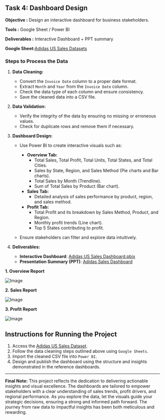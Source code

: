 ## Task 4: Dashboard Design
**Objective :** Design an interactive dashboard for business stakeholders.

**Tools :** Google Sheet / Power BI

**Deliverables :** Interactive Dashboard + PPT summary

**Google Sheet:**[Adidas US Sales Datasets](https://docs.google.com/spreadsheets/d/1jcJjOk8NvFdLxr3tbKU7IASrlxyqTokQ/edit?gid=606347802#gid=606347802)

### Steps to Process the Data
1. **Data Cleaning:**
   - Convert the `Invoice Date` column to a proper date format.
   - Extract `Month` and `Year` from the `Invoice Date` column.
   - Check the data type of each column and ensure consistency.
   - Save the cleaned data into a CSV file.

2. **Data Validation:**
   - Verify the integrity of the data by ensuring no missing or erroneous values.
   - Check for duplicate rows and remove them if necessary.
  
3. **Dashboard Design:**
   - Use Power BI to create interactive visuals such as:
     - **Overview Tab:**
       - Total Sales, Total Profit, Total Units, Total States, and Total Cities.
       - Sales by State, Region, and Sales Method (Pie charts and Bar charts).
       - Total Sales by Month (Trendline).
       - Sum of Total Sales by Product (Bar chart).
     - **Sales Tab:**
       - Detailed analysis of sales performance by product, region, and sales method.
     - **Profit Tab:**
       - Total Profit and its breakdown by Sales Method, Product, and Region.
       - Monthly profit trends (Line chart).
       - Top 5 States contributing to profit.

   - Ensure stakeholders can filter and explore data intuitively.

4. **Deliverables:**
   - **Interactive Dashboard**: [Adidas US Sales Dashboard.pbix](https://app.powerbi.com/groups/me/reports/f9f9c66c-b333-4103-8773-9cd74e3c24b8/57c261997f724e266760?ctid=56c1d497-700b-49cf-8f8d-3dd6b20d522f&experience=power-bi)
   - **Presentation Summary (PPT)**: [Adidas Sales Dashboard]()
  
**1. Overview Report**
  
![Image](https://github.com/user-attachments/assets/683ae972-65e4-405a-96fe-ba85bbf5d49b)
  
**2. Sales Report**

![Image](https://github.com/user-attachments/assets/e727260b-5eff-4123-b59e-eb01a0adf498)
  
**3. Profit Report**

![Image](https://github.com/user-attachments/assets/f1debb09-3ba9-4b7b-b2e1-1a09d8e77cb3)

## Instructions for Running the Project
1. Access the [Adidas US Sales Dataset](https://docs.google.com/spreadsheets/d/1jcJjOk8NvFdLxr3tbKU7IASrlxyqTokQ/edit?gid=606347802#gid=606347802).
2. Follow the data cleaning steps outlined above using `Google Sheets`.
3. Import the cleaned CSV file into `Power BI`.
4. Design and publish the dashboard using the structure and insights demonstrated in the reference dashboards.

---
**Final Note:** This project reflects the dedication to delivering actionable insights and visual excellence. The dashboards are tailored to empower stakeholders with a clear understanding of sales trends, profit drivers, and regional performance. As you explore the data, let the visuals guide your strategic decisions, ensuring a strong and informed path forward. The journey from raw data to impactful insights has been both meticulous and rewarding.
